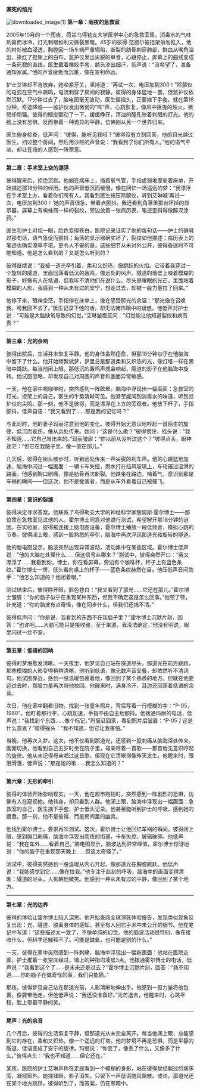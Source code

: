



**濒死的焰光**

![downloaded_image(1)](_res/downloaded_image(1).jpg)
**第一章：雨夜的急救室**

2005年10月的一个雨夜，荷兰乌得勒支大学医学中心的急救室里，消毒水的气味刺鼻而冰冷，灯光刺眼如利刃撕裂黑暗。45岁的彼得·范德尔被担架匆匆推入，他的衬衫被血浸透，胸膛因一场车祸严重塌陷，断裂的肋骨刺穿肺部，鲜血从嘴角溢出，染红了担架上的白布。监护仪发出尖锐的单音，心跳停止，屏幕上的曲线变成一条死寂的直线。医生戴着橡胶手套，额头渗出细汗，低声说：“没希望了，准备通知家属。”他的声音疲惫而沉重，像在宣判命运。

护士艾琳却不肯放弃，她咬紧牙关，坚持道：“再试一次，电压加到300！”除颤仪的电弧在空气中嘶鸣，电流刺穿了房间的寂静。彼得的身体猛地一震，但监护仪依然沉默。17分钟过去了，脑电图毫无波动，医生摇摇头，正要摘下手套。就在第18分钟，奇迹降临——监护仪发出微弱的“哔”声，心跳恢复，像风中摇曳的烛火，微弱却顽强。彼得的眼皮颤动了一下，缓缓睁开，浑浊的瞳孔映着刺眼的灯光。他的脸上没有恐惧，反而带着一种诡异的平静，仿佛刚从另一个世界归来。

医生俯身检查，低声问：“彼得，能听见我吗？”彼得没有立刻回答，他的目光越过医生，扫过整个房间，然后用沙哑的声音说：“我看到了你们所有人。”他的语气平淡，却让在场的人感到一阵寒意。

---

**第二章：手术室上空的漂浮**

彼得醒来后，拒绝沉默。他躺在病床上，插着氧气管，手指虚弱地摩挲着床单，开始描述那18分钟的经历。他的声音低沉而缓慢，像在回忆一场遥远的梦：“我漂浮在手术室上方，看着你们所有人。我看到医生按压除颤仪，听到艾琳喊‘再试一次，电压加到300！’她的声音很急，带着点颤抖。我还看到角落里那台坏掉的显示器，屏幕上有蜘蛛网一样的裂纹，旁边放着一张病历表，笔迹歪斜得像醉汉涂鸦。”

医生和护士对视一眼，脸色变得苍白。医院记录证实了他的每句话——护士的确喊过那句话，语气急促而颤抖；角落的显示器确实坏了，裂纹如他描述；病历表上的笔迹也确实潦草不堪。更令人不安的是，这些细节从未对外公开，彼得昏迷时不可能知道。他是怎么看到的？又是怎么听到的？

彼得继续说：“我被一道光牵引着，柔和又炽热，像跳跃的火焰。它带着我穿过一个旋转的隧道，里面回荡着低沉的轰鸣，像远处的风声。隧道的墙壁上映着模糊的影子，好像有人在低语，但我听不清他们在说什么。尽头是耀眼的光芒，里面站着模糊的人影，我感到一种从未有过的安宁，想走过去，却被一股力量拉了回来。”

他停下来，眼神空茫，手指停在床单上，像在感受那光的余温：“那光像在召唤我，可我回不去了。”医生记录下他的话，却无法掩饰眼中的疑惑。他低声对护士说：“可能是大脑缺氧导致的幻觉。”艾琳皱眉反问：“幻觉能让他知道裂纹和病历表？”

---

**第三章：光的余响**

彼得出院后，生活并未恢复平静。他的身体虽然痊愈，但那18分钟似乎在他脑海中留下了什么。他开始频繁做梦，梦里总是那道柔和又炽热的光，像灯塔一样在黑暗中跳跃。每当他闭上眼，那低沉的轰鸣声就会响起，隧道的影子在他脑海中旋转。他试图忽略，却发现自己对周围的声音和画面异常敏感。

一天，他在家中喝咖啡时，突然感到一阵眩晕。脑海中浮现出一幅画面：急救室的灯光，担架上的自己，医生的手势清晰可见。他甚至能闻到消毒水的味道，听到监护仪的尖鸣。那一刻，他不是彼得，而是漂浮在上方的旁观者。他放下杯子，手指颤抖，低声自语：“我又看到了……那是我的记忆吗？”

与此同时，他的妻子玛丽注意到他的变化。彼得开始无意识地哼起一首陌生的旋律，低沉而哀伤，像从远处传来。她问：“这是什么歌？”彼得愣住，摇头说：“我不知道……它自己冒出来的。”玛丽皱眉：“你以前从没听过这个？”彼得点头，眼神迷茫：“但它在我脑子里，像一直在那儿。”

几天后，彼得在街头散步时，听到远处传来一声尖锐的刹车声。他的心跳猛地加速，脑海中闪过一幅画面：一辆卡车失控，雨水打在挡风玻璃上，车轮碾过湿滑的路面。他感到胸口剧痛，像是肋骨再次断裂。他跌坐在路边，喘着气，意识到那是车祸的瞬间——但这次，他不是受害者，而是从车外看着自己被撞飞。

---

**第四章：意识的裂缝**

彼得决定寻求答案。他联系了乌得勒支大学的神经科学家詹姆斯·霍尔博士——那位曾在急救室见过他的人。霍尔博士同意对他进行测试，希望解开那18分钟的谜团。在实验室，彼得被连接上脑电图设备，霍尔博士播放一段低频音，模拟心跳的节奏。彼得闭上眼，感到一股熟悉的牵引，脑海中再次浮现那道光和旋转的隧道。

他的脑电图显示，脑波突然出现异常波动，活动集中在某些区域。霍尔博士低声说：“他的大脑在处理什么……但这信号从哪来？”测试中，彼得突然开口：“我又漂浮了……我看到你，博士，你在看屏幕，旁边有个咖啡杯，杯子上有蓝色条纹。”霍尔博士一愣，低头看向桌上的杯子——蓝色条纹赫然在目。他压低声音问助手：“他怎么知道的？他闭着眼。”

测试结束后，彼得睁开眼，脸色苍白：“我又看到了那光……它还在那儿。”霍尔博士皱眉：“你的脑子似乎在重现某种东西，但我不确定这是怎么回事。”他顿了顿，补充道：“你的脑波有点奇怪，像在同步什么，但我们还搞不清。”

彼得低声问：“你是说，我看到的东西不在我脑子里？”霍尔博士沉默片刻，回答：“也许吧……大脑可能只是接收器，至于来源，我没法确定。”他没有明说，眼里闪过一丝不安。

---

**第五章：低语的回响**

彼得的梦境愈发清晰。一天夜里，他梦见自己站在隧道尽头，那道光在前方跳跃，那些模糊的人影变得稍稍清晰。他听到低语，像无数声音交叠，却依然听不清词句。他试图靠近，感到一股温暖包裹着他，像回到了某个熟悉的地方。但就在他要迈过去时，那股力量再次将他拉回。他醒来时，满身冷汗，耳边还回荡着低语的余音。

次日，他在家中翻看旧物，找到一张童年照片，背后写着一行模糊的字：“P-05，1960”。他盯着那行字，心跳加速，手指不由自主地颤抖。他拨通玛丽的电话，低声说：“我找到个东西……像个标记。”玛丽赶回家，看到照片后皱眉：“P-05？这是什么意思？”彼得摇头：“我不知道，但它让我害怕。”

当晚，他再次入梦。这次，他不仅看到那道光，还感到一股刺痛从脑海深处传来。画面切换，他看到自己五岁时坐在院子里，母亲哼着一首歌——那首他无意识哼起的旋律。他从未记得母亲唱过这首歌，但现在它清晰得像昨天发生。他醒来时，眼泪滑落，低声说：“那是她的歌……我怎么知道的？”

---

**第六章：无形的牵引**

彼得的体验开始影响现实。一天，他在超市购物时，突然感到一阵剧烈的恐惧，仿佛有人在窥视他。他转身，却只看到人群。他闭上眼，脑海中浮现出一幅画面：急救室的自己，医生摘下手套，护士低头记录。他甚至能听到护士的呼吸，感到她的疲惫。那一刻，他不是彼得，而是房间里的幽灵。

他找到霍尔博士，要求再次测试。这次，霍尔博士让他回忆车祸的瞬间。彼得闭上眼，感到胸口剧痛，脑海中浮现出雨夜的街道，卡车失控，玻璃破碎。他低声说：“我在车外……看着自己。”脑电图显示，脑波达到异常峰值，霍尔博士惊讶地说：“你的脑子在重现那天晚上……但这太奇怪了。”

测试中，彼得突然感到一股温暖从内心升起，像那道光在胸膛跳跃。他低声说：“我能感觉到它……像在拉我。”他专注于此刻的呼吸，脑海中的画面变得清晰：隧道的尽头，人影朝他微笑。他感到一种从未有过的平静，像回到了某个地方。

---

**第七章：光的边界**

彼得的体验让霍尔博士陷入深思。他开始查阅全球濒死体验报告，发现类似现象反复出现：光、隧道、脱离身体的感知，甚至有人回忆手术中未公开的细节。他在笔记中写道：“这些描述太一致了，不像单纯的幻觉。他的脑波活动很特别，像在接收什么，但科学还解释不了。可能是缺氧，也可能是别的什么。”

一天，彼得在家中突然感到一阵刺痛，脑海中浮现出一幅新画面：他站在医院走廊，护士推着一张空床经过，墙上的钟指向凌晨3点。他拨通霍尔博士的电话，低声说：“我看到这个了……是未来还是过去？”霍尔博士沉默片刻，回答：“我不知道……你的脑子在做奇怪的事，我们只能猜。”

那夜，彼得梦见自己站在那道光前，人影清晰地伸出手。他感到一股力量将他包裹，像要带他走。但他低声说：“我还没准备好。”光芒退去，他醒来时，心跳平稳，脸上带着平静的笑。

---

**尾声：光的余音**

几个月后，彼得的生活恢复平静，但那道光从未完全离开。每当他闭上眼，总能感到它的存在，柔和又炽热，像一个遥远的灯塔。他的梦境不再是恐惧，而是平静的隧道，低语变成了安宁的旋律。玛丽说：“你变了，像丢了什么，又像多了什么。”彼得点头：“我也不知道……但它还在。”

某夜，医院的护士艾琳声称在走廊看到一个模糊的身影，站在彼得曾经躺过的病床旁，凝视窗外。她揉揉眼，影子消失，只留下一声低语随风飘散。或许，那道光还在某个地方跳跃，彼得听到了，而答案，仍在黑暗中。


